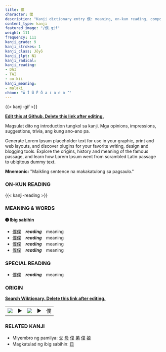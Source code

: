 ```yaml
---
title: 僕
character: 僕
description: "Kanji dictionary entry 僕: meaning, on-kun reading, compounds, origin, related kanji"
content_type: kanji
featured_image: "/僕.gif"
weight: 111
frequency: 111
kanji_grade: 9
kanji_strokes: 1
kanji_class: Jōyō
kanji_jlpt: N1
kanji_radical: 
kanji_reading: 
- DAI
- TAI
- oo-kii
kanji_meaning:
- malaki
chōon: "Ā Ī Ū Ē Ō ā ī ū ē ō ’"
---
```

[//]: # (Don't edit the line below. Kanji animated GIF code is automatically generated.)
{{< kanji-gif >}}

[//]: # (Edit below this line.)

**[Edit this at Github. Delete this link after editing.](https://github.com/tim0g/tim/tree/main/content/kanji/僕/index.md)**

Magsulat dito ng introduction tungkol sa kanji. Mga opinions, impressions, suggestions, trivia, ang kung ano-ano pa.

Generate Lorem Ipsum placeholder text for use in your graphic, print and web layouts, and discover plugins for your favorite writing, design and blogging tools. Explore the origins, history and meaning of the famous passage, and learn how Lorem Ipsum went from scrambled Latin passage to ubiqitous dummy text.
 
**Mnemonic:** "Maikling sentence na makakatulong sa pagsaulo."

### ON-KUN READING

[//]: # (Don't edit the line below. ON-KUN READING code is automatically generated.)
{{< kanji-reading >}}

### MEANING & WORDS

#### ➊ **Ibig sabihin**
  - [僕](../僕)[僕](../僕)　***reading***　meaning
  - [僕](../僕)[僕](../僕)　***reading***　meaning
  - [僕](../僕)[僕](../僕)　***reading***　meaning
  - [僕](../僕)[僕](../僕)　***reading***　meaning

### SPECIAL READING
  - [僕](../僕)[僕](../僕)　***reading***　meaning

### ORIGIN

**[Search Wiktionary. Delete this link after editing.](https://wiktionary.org/wiki/僕)**
<table class="kanji-table"><tr><td>
<img src="60px-僕-bronze.svg.png">
</td><td>▶</td><td>
<img src="60px-僕-oracle.svg.png">
</td><td>▶</td>
<td class="kanji-origin">僕</td>
</tr></table>

### RELATED KANJI
- Miyembro ng pamilya: [父](../父) [母](../母) [僕](../僕) [弟](../弟) [僕](../僕) [娘](../娘)
- Magkatulad ng ibig sabihin: [日](../日)
